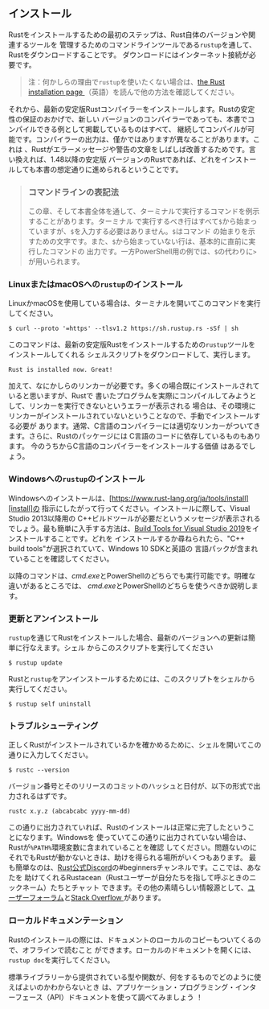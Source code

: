 <!--
## Installation
-->
## インストール

<!--
The first step is to install Rust. We’ll download Rust through `rustup`, a
command line tool for managing Rust versions and associated tools. You’ll need
an internet connection for the download.
-->
Rustをインストールするための最初のステップは、Rust自体のバージョンや関連するツールを
管理するためのコマンドラインツールである`rustup`を通して、Rustをダウンロードすることです。
ダウンロードにはインターネット接続が必要です。

<!--
> Note: If you prefer not to use `rustup` for some reason, please see [the Rust
> installation page](https://www.rust-lang.org/tools/install) for other options.
-->
> 注：何かしらの理由で`rustup`を使いたくない場合は、[the Rust installation page
> ](https://www.rust-lang.org/tools/install) （英語）を読んで他の方法を確認してください。

<!--
The following steps install the latest stable version of the Rust compiler.
Rust’s stability guarantees ensure that all the examples in the book that
compile will continue to compile with newer Rust versions. The output might
differ slightly between versions, because Rust often improves error messages
and warnings. In other words, any newer, stable version of Rust you install
using these steps should work as expected with the content of this book.
-->
それから、最新の安定版Rustコンパイラーをインストールします。Rustの安定性の保証のおかげで、新しい
バージョンのコンパイラーであっても、本書でコンパイルできる例として掲載しているものはすべて、
継続してコンパイルが可能です。コンパイラーの出力は、僅かではありますが異なることがあります。これは
、Rustがエラーメッセージや警告の文章をしばしば改善するためです。言い換えれば、1.48以降の安定版
バージョンのRustであれば、どれをインストールしても本書の想定通りに進められるということです。

<!--
> ### Command Line Notation
>
> In this chapter and throughout the book, we’ll show some commands used in the
> terminal. Lines that you should enter in a terminal all start with `$`. You
> don’t need to type in the `$` character; it indicates the start of each
> command. Lines that don’t start with `$` typically show the output of the
> previous command. Additionally, PowerShell-specific examples will use `>`
> rather than `$`.
-->
> ### コマンドラインの表記法
> 
> この章、そして本書全体を通して、ターミナルで実行するコマンドを例示することがあります。ターミナル
> で実行するべき行はすべて`$`から始まっていますが、`$`を入力する必要はありません。`$`はコマンド
> の始まりを示すための文字です。また、`$`から始まっていない行は、基本的に直前に実行したコマンドの
> 出力です。一方PowerShell用の例では、`$`の代わりに`>`が用いられます。

<!--
### Installing `rustup` on Linux or macOS
-->
### LinuxまたはmacOSへの`rustup`のインストール

<!--
If you’re using Linux or macOS, open a terminal and enter the following command:
-->
LinuxかmacOSを使用している場合は、ターミナルを開いてこのコマンドを実行してください。

```console
$ curl --proto '=https' --tlsv1.2 https://sh.rustup.rs -sSf | sh
```

<!--
The command downloads a script and starts the installation of the `rustup`
tool, which installs the latest stable version of Rust. You might be prompted
for your password. If the install is successful, the following line will appear:
-->
このコマンドは、最新の安定版Rustをインストールするための`rustup`ツールをインストールしてくれる
シェルスクリプトをダウンロードして、実行します。

```text
Rust is installed now. Great!
```

<!--
Additionally, you’ll need a linker of some kind. It’s likely one is already
installed, but when you try to compile a Rust program and get errors indicating
that a linker could not execute, that means a linker isn’t installed on your
system and you’ll need to install one manually. C compilers usually come with
the correct linker. Check your platform’s documentation for how to install a C
compiler. Also, some common Rust packages depend on C code and will need a C
compiler. Therefore, it might be worth installing one now.
-->
加えて、なにかしらのリンカーが必要です。多くの場合既にインストールされていると思いますが、Rustで
書いたプログラムを実際にコンパイルしてみようとして、リンカーを実行できないというエラーが表示される
場合は、その環境にリンカーがインストールされていないということなので、手動でインストールする必要が
あります。通常、C言語のコンパイラーには適切なリンカーがついてきます。さらに、Rustのパッケージには
C言語のコードに依存しているものもあります。 今のうちからC言語のコンパイラーをインストールする価値
はあるでしょう。

<!--
### Installing `rustup` on Windows
-->
### Windowsへの`rustup`のインストール

<!--
On Windows, go to [https://www.rust-lang.org/tools/install][install] and follow
the instructions for installing Rust. At some point in the installation, you’ll
receive a message explaining that you’ll also need the C++ build tools for
Visual Studio 2013 or later. The easiest way to acquire the build tools is to
install [Build Tools for Visual Studio 2019][visualstudio]. When asked which
workloads to install make sure "C++ build tools" is selected and that the Windows 10 SDK and the English language pack components are included.
-->
Windowsへのインストールは、[https://www.rust-lang.org/ja/tools/install][install]の
指示にしたがって行ってください。インストールに際して、Visual Studio 2013以降用の
C++ビルドツールが必要だというメッセージが表示されるでしょう。最も簡単に入手する方法は、[Build
Tools for Visual Studio 2019][visualstudio]をインストールすることです。どれを
インストールするか尋ねられたら、"C++ build tools"が選択されていて、Windows 10 SDKと英語の
言語パックが含まれていることを確認してください。

<!--
[install]: https://www.rust-lang.org/tools/install
-->
[install]: https://www.rust-lang.org/ja/tools/install
[visualstudio]: https://visualstudio.microsoft.com/visual-cpp-build-tools/

<!--
The rest of this book uses commands that work in both *cmd.exe* and PowerShell.
If there are specific differences, we’ll explain which to use.
-->
以降のコマンドは、*cmd.exe*とPowerShellのどちらでも実行可能です。明確な違いがあるところでは、
*cmd.exe*とPowerShellのどちらを使うべきか説明します。

<!--
### Updating and Uninstalling
-->
### 更新とアンインストール

<!--
After you’ve installed Rust via `rustup`, updating to the latest version is
easy. From your shell, run the following update script:
-->
`rustup`を通じてRustをインストールした場合、最新のバージョンへの更新は簡単に行なえます。シェル
からこのスクリプトを実行してください

```console
$ rustup update
```

<!--
To uninstall Rust and `rustup`, run the following uninstall script from your
shell:
-->
Rustと`rustup`をアンインストールするためには、このスクリプトをシェルから実行してください。

```console
$ rustup self uninstall
```

<!--
### Troubleshooting
-->
### トラブルシューティング

<!--
To check whether you have Rust installed correctly, open a shell and enter this
line:
-->
正しくRustがインストールされているかを確かめるために、シェルを開いてこの通りに入力してください。

```console
$ rustc --version
```

<!--
You should see the version number, commit hash, and commit date for the latest
stable version that has been released in the following format:
-->
バージョン番号とそのリリースのコミットのハッシュと日付が、以下の形式で出力されるはずです。

```text
rustc x.y.z (abcabcabc yyyy-mm-dd)
```

<!--
If you see this information, you have installed Rust successfully! If you don’t
see this information and you’re on Windows, check that Rust is in your `%PATH%`
system variable. If that’s all correct and Rust still isn’t working, there are
a number of places you can get help. The easiest is the #beginners channel on
[the official Rust Discord][discord]. There, you can chat with other Rustaceans
(a silly nickname we call ourselves) who can help you out. Other great
resources include [the Users forum][users] and [Stack Overflow][stackoverflow].
-->
この通りに出力されていれば、Rustのインストールは正常に完了したということになります。Windowsを
使っていてこの通りに出力されていない場合は、Rustが`%PATH%`環境変数に含まれていることを確認
してください。問題ないのにそれでもRustが動かないときは、助けを得られる場所がいくつもあります。
最も簡単なのは、[Rust公式Discord][discord]の#beginnersチャンネルです。ここでは、あなたを
助けてくれるRustacean（Rustユーザーが自分たちを指して呼ぶときのニックネーム）たちとチャット
できます。その他の素晴らしい情報源として、[ユーザーフォーラム][users]と[Stack Overflow
][stackoverflow]があります。

[discord]: https://discord.gg/rust-lang
[users]: https://users.rust-lang.org/
[stackoverflow]: https://stackoverflow.com/questions/tagged/rust

<!--
### Local Documentation
-->
### ローカルドキュメンテーション

<!--
The installation of Rust also includes a copy of the documentation locally, so
you can read it offline. Run `rustup doc` to open the local documentation in
your browser.
-->
Rustのインストールの際には、ドキュメントのローカルのコピーもついてくるので、オフラインで読むこと
ができます。ローカルのドキュメントを開くには、`rustup doc`を実行してください。

<!--
Any time a type or function is provided by the standard library and you’re not
sure what it does or how to use it, use the application programming interface
(API) documentation to find out!
-->
標準ライブラリーから提供されている型や関数が、何をするものでどのように使えばよいのかわからないとき
は、アプリケーション・プログラミング・インターフェース（API）ドキュメントを使って調べてみましょう
！